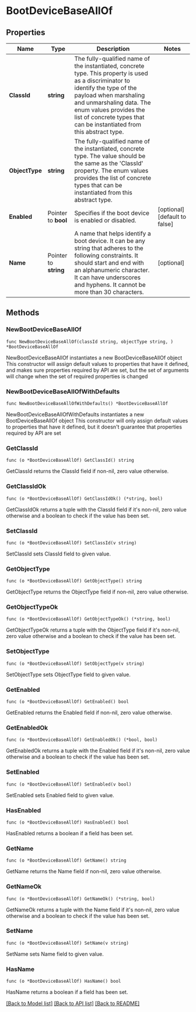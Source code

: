 # BootDeviceBaseAllOf

## Properties

Name | Type | Description | Notes
------------ | ------------- | ------------- | -------------
**ClassId** | **string** | The fully-qualified name of the instantiated, concrete type. This property is used as a discriminator to identify the type of the payload when marshaling and unmarshaling data. The enum values provides the list of concrete types that can be instantiated from this abstract type. | 
**ObjectType** | **string** | The fully-qualified name of the instantiated, concrete type. The value should be the same as the &#39;ClassId&#39; property. The enum values provides the list of concrete types that can be instantiated from this abstract type. | 
**Enabled** | Pointer to **bool** | Specifies if the boot device is enabled or disabled. | [optional] [default to false]
**Name** | Pointer to **string** | A name that helps identify a boot device. It can be any string that adheres to the following constraints. It should start and end with an alphanumeric character. It can have underscores and hyphens. It cannot be more than 30 characters. | [optional] 

## Methods

### NewBootDeviceBaseAllOf

`func NewBootDeviceBaseAllOf(classId string, objectType string, ) *BootDeviceBaseAllOf`

NewBootDeviceBaseAllOf instantiates a new BootDeviceBaseAllOf object
This constructor will assign default values to properties that have it defined,
and makes sure properties required by API are set, but the set of arguments
will change when the set of required properties is changed

### NewBootDeviceBaseAllOfWithDefaults

`func NewBootDeviceBaseAllOfWithDefaults() *BootDeviceBaseAllOf`

NewBootDeviceBaseAllOfWithDefaults instantiates a new BootDeviceBaseAllOf object
This constructor will only assign default values to properties that have it defined,
but it doesn't guarantee that properties required by API are set

### GetClassId

`func (o *BootDeviceBaseAllOf) GetClassId() string`

GetClassId returns the ClassId field if non-nil, zero value otherwise.

### GetClassIdOk

`func (o *BootDeviceBaseAllOf) GetClassIdOk() (*string, bool)`

GetClassIdOk returns a tuple with the ClassId field if it's non-nil, zero value otherwise
and a boolean to check if the value has been set.

### SetClassId

`func (o *BootDeviceBaseAllOf) SetClassId(v string)`

SetClassId sets ClassId field to given value.


### GetObjectType

`func (o *BootDeviceBaseAllOf) GetObjectType() string`

GetObjectType returns the ObjectType field if non-nil, zero value otherwise.

### GetObjectTypeOk

`func (o *BootDeviceBaseAllOf) GetObjectTypeOk() (*string, bool)`

GetObjectTypeOk returns a tuple with the ObjectType field if it's non-nil, zero value otherwise
and a boolean to check if the value has been set.

### SetObjectType

`func (o *BootDeviceBaseAllOf) SetObjectType(v string)`

SetObjectType sets ObjectType field to given value.


### GetEnabled

`func (o *BootDeviceBaseAllOf) GetEnabled() bool`

GetEnabled returns the Enabled field if non-nil, zero value otherwise.

### GetEnabledOk

`func (o *BootDeviceBaseAllOf) GetEnabledOk() (*bool, bool)`

GetEnabledOk returns a tuple with the Enabled field if it's non-nil, zero value otherwise
and a boolean to check if the value has been set.

### SetEnabled

`func (o *BootDeviceBaseAllOf) SetEnabled(v bool)`

SetEnabled sets Enabled field to given value.

### HasEnabled

`func (o *BootDeviceBaseAllOf) HasEnabled() bool`

HasEnabled returns a boolean if a field has been set.

### GetName

`func (o *BootDeviceBaseAllOf) GetName() string`

GetName returns the Name field if non-nil, zero value otherwise.

### GetNameOk

`func (o *BootDeviceBaseAllOf) GetNameOk() (*string, bool)`

GetNameOk returns a tuple with the Name field if it's non-nil, zero value otherwise
and a boolean to check if the value has been set.

### SetName

`func (o *BootDeviceBaseAllOf) SetName(v string)`

SetName sets Name field to given value.

### HasName

`func (o *BootDeviceBaseAllOf) HasName() bool`

HasName returns a boolean if a field has been set.


[[Back to Model list]](../README.md#documentation-for-models) [[Back to API list]](../README.md#documentation-for-api-endpoints) [[Back to README]](../README.md)


